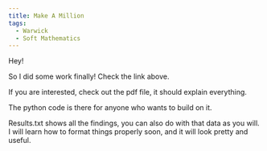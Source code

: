```yaml
---
title: Make A Million
tags:
  - Warwick
  - Soft Mathematics
---
```


Hey!

So I did some work finally! Check the link above.

If you are interested, check out the pdf file, it should explain everything.

The python code is there for anyone who wants to build on it.

Results.txt shows all the findings, you can also do with that data as you will. I will learn how to format things properly soon, and it will look pretty and useful.